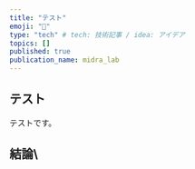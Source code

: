 ```yaml
---
title: "テスト"
emoji: "🎉"
type: "tech" # tech: 技術記事 / idea: アイデア
topics: []
published: true
publication_name: midra_lab
---
```


## テスト

テストです。

## 結論\

